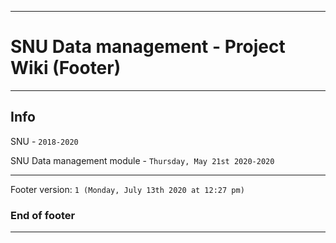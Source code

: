 
***

# SNU Data management - Project Wiki (Footer)

***

## Info

SNU - `2018-2020`

SNU Data management module - `Thursday, May 21st 2020-2020`

***

Footer version: `1 (Monday, July 13th 2020 at 12:27 pm)`

### End of footer

***

